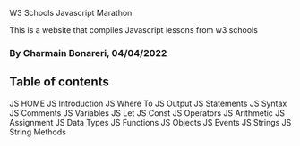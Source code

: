  W3 Schools Javascript Marathon

This is a  website that compiles Javascript lessons from w3 schools

### By Charmain Bonareri, 04/04/2022
## Table of contents
JS HOME
JS Introduction
JS Where To
JS Output
JS Statements
JS Syntax
JS Comments
JS Variables
JS Let
JS Const
JS Operators
JS Arithmetic
JS Assignment
JS Data Types
JS Functions
JS Objects
JS Events
JS Strings
JS String Methods
